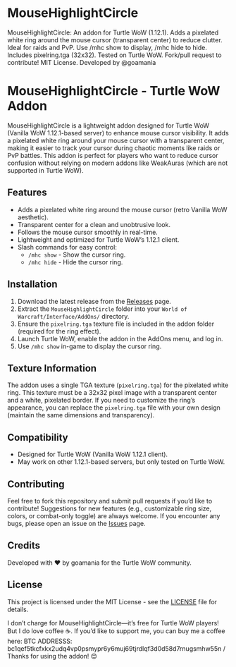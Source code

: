 # MouseHighlightCircle
MouseHighlightCircle: An addon for Turtle WoW (1.12.1). Adds a pixelated white ring around the mouse cursor (transparent center) to reduce clutter. Ideal for raids and PvP. Use /mhc show to display, /mhc hide to hide. Includes pixelring.tga (32x32). Tested on Turtle WoW. Fork/pull request to contribute! MIT License. Developed by @goamania

# MouseHighlightCircle - Turtle WoW Addon

MouseHighlightCircle is a lightweight addon designed for Turtle WoW (Vanilla WoW 1.12.1-based server) to enhance mouse cursor visibility. It adds a pixelated white ring around your mouse cursor with a transparent center, making it easier to track your cursor during chaotic moments like raids or PvP battles. This addon is perfect for players who want to reduce cursor confusion without relying on modern addons like WeakAuras (which are not supported in Turtle WoW).

## Features
- Adds a pixelated white ring around the mouse cursor (retro Vanilla WoW aesthetic).
- Transparent center for a clean and unobtrusive look.
- Follows the mouse cursor smoothly in real-time.
- Lightweight and optimized for Turtle WoW’s 1.12.1 client.
- Slash commands for easy control:
  - `/mhc show` - Show the cursor ring.
  - `/mhc hide` - Hide the cursor ring.

## Installation
1. Download the latest release from the [Releases](https://github.com/goamania/MouseHighlightCircle/releases) page.
2. Extract the `MouseHighlightCircle` folder into your `World of Warcraft/Interface/AddOns/` directory.
3. Ensure the `pixelring.tga` texture file is included in the addon folder (required for the ring effect).
4. Launch Turtle WoW, enable the addon in the AddOns menu, and log in.
5. Use `/mhc show` in-game to display the cursor ring.

## Texture Information
The addon uses a single TGA texture (`pixelring.tga`) for the pixelated white ring. This texture must be a 32x32 pixel image with a transparent center and a white, pixelated border. If you need to customize the ring’s appearance, you can replace the `pixelring.tga` file with your own design (maintain the same dimensions and transparency).

## Compatibility
- Designed for Turtle WoW (Vanilla WoW 1.12.1 client).
- May work on other 1.12.1-based servers, but only tested on Turtle WoW.

## Contributing
Feel free to fork this repository and submit pull requests if you’d like to contribute! Suggestions for new features (e.g., customizable ring size, colors, or combat-only toggle) are always welcome. If you encounter any bugs, please open an issue on the [Issues](https://github.com/goamania/MouseHighlightCircle/issues) page.

## Credits
Developed with ❤️ by goamania for the Turtle WoW community.

## License
This project is licensed under the MIT License - see the [LICENSE](LICENSE) file for details.

I don’t charge for MouseHighlightCircle—it’s free for Turtle WoW players! But I do love coffee ☕. If you’d like to support me, you can buy me a coffee here: BTC ADDRESSS: bc1qef5tkcfxkx2udq4vp0psmypr6y6muj69tjrdlqf3d0d58d7rnugsmhw55n / Thanks for using the addon! 😊
